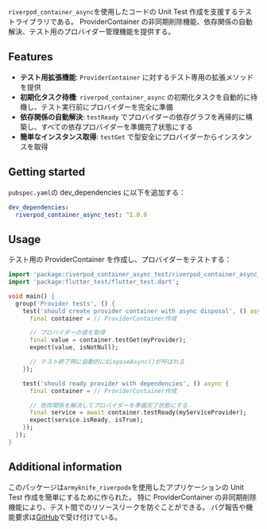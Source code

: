 `riverpod_container_async`を使用したコードの Unit Test 作成を支援するテストライブラリである。
ProviderContainer の非同期削除機能、依存関係の自動解決、テスト用のプロバイダー管理機能を提供する。

## Features

- **テスト用拡張機能**: `ProviderContainer` に対するテスト専用の拡張メソッドを提供
- **初期化タスク待機**: `riverpod_container_async` の初期化タスクを自動的に待機し、テスト実行前にプロバイダーを完全に準備
- **依存関係の自動解決**: `testReady` でプロバイダーの依存グラフを再帰的に構築し、すべての依存プロバイダーを準備完了状態にする
- **簡単なインスタンス取得**: `testGet` で型安全にプロバイダーからインスタンスを取得

## Getting started

`pubspec.yaml`の dev_dependencies に以下を追加する：

```yaml
dev_dependencies:
  riverpod_container_async_test: ^1.0.0
```

## Usage

テスト用の ProviderContainer を作成し、プロバイダーをテストする：

```dart
import 'package:riverpod_container_async_test/riverpod_container_async_test.dart';
import 'package:flutter_test/flutter_test.dart';

void main() {
  group('Provider tests', () {
    test('should create provider container with async disposal', () async {
      final container = // ProviderContainer作成

      // プロバイダーの値を取得
      final value = container.testGet(myProvider);
      expect(value, isNotNull);

      // テスト終了時に自動的にdisposeAsync()が呼ばれる
    });

    test('should ready provider with dependencies', () async {
      final container = // ProviderContainer作成

      // 依存関係を解決してプロバイダーを準備完了状態にする
      final service = await container.testReady(myServiceProvider);
      expect(service.isReady, isTrue);
    });
  });
}
```

## Additional information

このパッケージは`armyknife_riverpodx`を使用したアプリケーションの
Unit Test 作成を簡単にするために作られた。
特に ProviderContainer の非同期削除機能により、テスト間でのリソースリークを防ぐことができる。
バグ報告や機能要求は[GitHub](https://github.com/eaglesakura/flutter_armyknife)で受け付けている。
